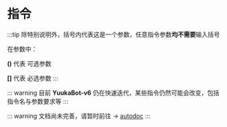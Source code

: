 # 指令

:::tip
除特别说明外，括号内代表这是一个参数，任意指令参数**均不需要**输入括号

在参数中：

 **()** 代表 可选参数

 **[]** 代表 必选参数
:::



::: warning
目前 **YuukaBot-v6** 仍在快速迭代，某些指令仍然可能会改变，包括指令名与参数要求等
:::


::: warning
文档尚未完善，请暂时前往 → [autodoc](./autodoc.md)
:::